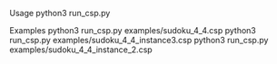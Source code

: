 Usage
python3 run_csp.py <path-to-csp-file>

Examples
python3 run_csp.py examples/sudoku_4_4.csp
python3 run_csp.py examples/sudoku_4_4_instance3.csp
python3 run_csp.py examples/sudoku_4_4_instance_2.csp

